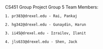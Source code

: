 CS451 Group Project
Group 5	Team Members:

	1. pr383@drexel.edu - Rai, Pankaj
	
	2. hg342@drexel.edu - Gunaydin, Harun	
	
	3. ii45@drexel.edu - Izrailov, Ilanit	
	
	4. jls633@drexel.edu - Shen, Jack
